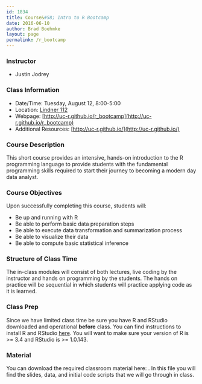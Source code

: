 ```yaml
---
id: 1834
title: Course&#58; Intro to R Bootcamp
date: 2016-06-10
author: Brad Boehmke
layout: page
permalink: /r_bootcamp
---
```


### Instructor

  * Justin Jodrey


### Class Information

* Date/Time: Tuesday, August 12, 8:00-5:00
* Location: [Lindner 112](https://www.google.com/search?q=Lindner+112,+university+of+cincinnati&npsic=0&rflfq=1&rlha=0&rllag=39135736,-84509346,575&tbm=lcl&ved=0ahUKEwiK0PP1pr3cAhUPY6wKHezqDJgQtgMIKw&tbs=lrf:!2m1!1e2!2m1!1e16!3sIAE,lf:1,lf_ui:2&rldoc=1#rlfi=hd:;si:16810252174741659822;mv:!1m3!1d3062.4774379431506!2d-84.50934654999999!3d39.1357361!2m3!1f0!2f0!3f0!3m2!1i293!2i190!4f13.1)
* Webpage: [http://uc-r.github.io/r_bootcamp](http://uc-r.github.io/r_bootcamp)
* Additional Resources: [http://uc-r.github.io/](http://uc-r.github.io/)

### Course Description 

This short course provides an intensive, hands-on introduction to the R programming language to provide students with the fundamental programming skills required to start their journey to becoming a modern day data analyst.

### Course Objectives
Upon successfully completing this course, students will:

- Be up and running with R
- Be able to perform basic data preparation steps
- Be able to execute data transformation and summarization process
- Be able to visualize their data
- Be able to compute basic statistical inference


### Structure of Class Time 

The in-class modules will consist of both lectures, live coding by the instructor and hands on programming by the students. The hands on practice will be sequential in which students will practice applying code as it is learned. 

### Class Prep

Since we have limited class time be sure you have R and RStudio downloaded and operational **before** class.  You can find instructions to install R and RStudio [here](http://uc-r.github.io/basics#installation).  You will want to make sure your version of R is >= 3.4 and RStudio is >= 1.0.143. 

### Material

You can download the required classroom material here: <a href="https://www.dropbox.com/sh/1olxlv3c5cly5am/AACP4ArKWOi6vxIHQoWDtmCta?dl=1" style="color:black;"><i class="fa fa-folder-open" style="font-size:1em"></i></a>.  In this file you will find the slides, data, and initial code scripts that we will go through in class.










